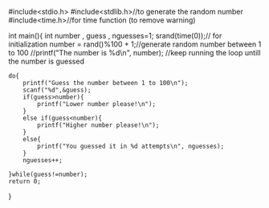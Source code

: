 
#include<stdio.h>
#include<stdlib.h>//to generate the random number
#include<time.h>//for time function (to remove warning)


int main(){
    int number , guess , nguesses=1;
    srand(time(0));// for initialization
    number = rand()%100 + 1;//generate random number between 1 to 100
    //printf("The number is %d\n", number);
    //keep running the loop untill the number is guessed
    
    do{
        printf("Guess the number between 1 to 100\n");
        scanf("%d",&guess);
        if(guess>number){
            printf("Lower number please!\n");
        }
        else if(guess<number){
            printf("Higher number please!\n");
        }
        else{
            printf("You guessed it in %d attempts\n", nguesses);
        }
        nguesses++;
   
    }while(guess!=number);
    return 0;
}
